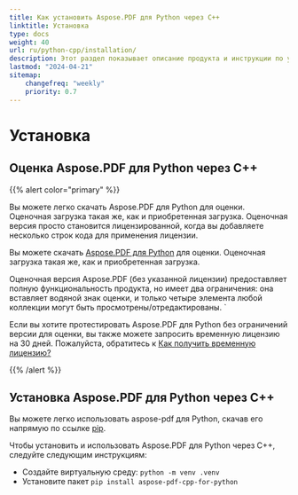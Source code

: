 ```yaml
---
title: Как установить Aspose.PDF для Python через C++
linktitle: Установка
type: docs
weight: 40
url: ru/python-cpp/installation/
description: Этот раздел показывает описание продукта и инструкции по установке Aspose.PDF для Python.
lastmod: "2024-04-21"
sitemap:
    changefreq: "weekly"
    priority: 0.7
---
```


# Установка

## Оценка Aspose.PDF для Python через C++
{{% alert color="primary" %}}

Вы можете легко скачать Aspose.PDF для Python для оценки. Оценочная загрузка такая же, как и приобретенная загрузка. Оценочная версия просто становится лицензированной, когда вы добавляете несколько строк кода для применения лицензии.

Вы можете скачать [Aspose.PDF для Python](https://releases.aspose.com/pdf/pythoncpp/) для оценки. Оценочная загрузка такая же, как и приобретенная загрузка.

Оценочная версия Aspose.PDF (без указанной лицензии) предоставляет полную функциональность продукта, но имеет два ограничения: она вставляет водяной знак оценки, и только четыре элемента любой коллекции могут быть просмотрены/отредактированы.
`

Если вы хотите протестировать Aspose.PDF для Python без ограничений версии для оценки, вы также можете запросить временную лицензию на 30 дней. Пожалуйста, обратитесь к [Как получить временную лицензию?](https://purchase.aspose.com/temporary-license)

{{% /alert %}}

## Установка Aspose.PDF для Python через C++

Вы можете легко использовать aspose-pdf для Python, скачав его напрямую по ссылке [pip](https://pypi.org/project/aspose-pdf-cpp-for-python/).

Чтобы установить и использовать Aspose.PDF для Python через C++, следуйте следующим инструкциям:

- Создайте виртуальную среду: `python -m venv .venv`
- Установите пакет `pip install aspose-pdf-cpp-for-python`